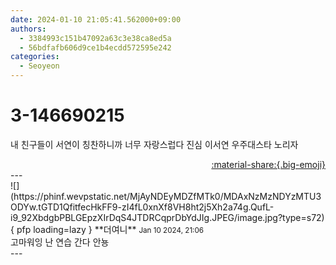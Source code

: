 ```yaml
---
date: 2024-01-10 21:05:41.562000+09:00
authors:
  - 3384993c151b47092a63c3e38ca8ed5a
  - 56bdfafb606d9ce1b4ecdd572595e242
categories:
  - Seoyeon
---
```


# 3-146690215

<div class="post-container" markdown="1">
<div class="content-container md-sidebar__scrollwrap" markdown="1">

내 친구들이 서연이 칭찬하니까 너무 자랑스럽다 진심 이서연 우주대스타 노리자

</div>
</div>

<div style="text-align: right;" markdown="1">
<a href="https://weverse.io/fromis9/fanpost/3-146690215" style="text-align: right;">:material-share:{.big-emoji}</a>
</div>
---

<div class="comments-container md-sidebar__scrollwrap" markdown="1">
<div class="comment" markdown="1">
<div class='id-container' markdown="1">
![](https://phinf.wevpstatic.net/MjAyNDEyMDZfMTk0/MDAxNzMzNDYzMTU3ODYw.tGTD1QfitfecHkFF9-zI4fL0xnXf8VH8ht2j5Xh2a74g.QufL-i9_92XbdgbPBLGEpzXIrDqS4JTDRCqprDbYdJIg.JPEG/image.jpg?type=s72){ pfp loading=lazy }
**<span class="artist">더여니</span>** <small>Jan 10 2024, 21:06</small><br>
</div>
<div class='comment-body' markdown="1">
고마워잉 난 연습 간다 안뇽
</div>
</div>
</div>
---
